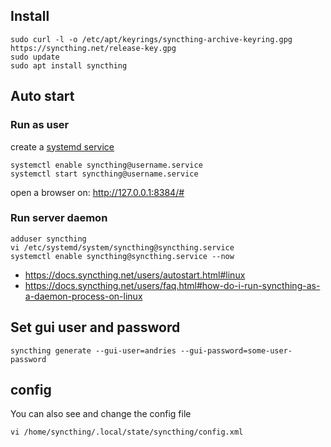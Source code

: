 ## Install

    sudo curl -l -o /etc/apt/keyrings/syncthing-archive-keyring.gpg https://syncthing.net/release-key.gpg
    sudo update
    sudo apt install syncthing

## Auto start

### Run as user

create a [systemd service](https://github.com/syncthing/syncthing/tree/main/etc)

    systemctl enable syncthing@username.service
    systemctl start syncthing@username.service

open a browser on: http://127.0.0.1:8384/#

### Run server daemon

    adduser syncthing
    vi /etc/systemd/system/syncthing@syncthing.service
    systemctl enable syncthing@syncthing.service --now

* <https://docs.syncthing.net/users/autostart.html#linux>
* <https://docs.syncthing.net/users/faq.html#how-do-i-run-syncthing-as-a-daemon-process-on-linux>


## Set gui user and password

    syncthing generate --gui-user=andries --gui-password=some-user-password

## config

You can also see and change the config file

    vi /home/syncthing/.local/state/syncthing/config.xml
